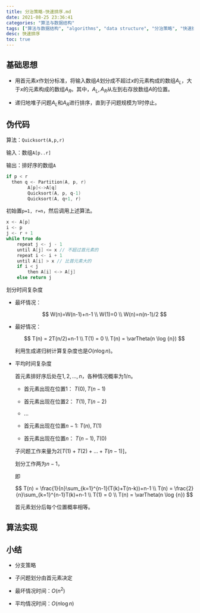 ```yaml
---
title: 分治策略-快速排序.md
date: 2021-08-25 23:36:41
categories: "算法与数据结构"
tags: ["算法与数据结构", "algorithms", "data structure", "分治策略", "快速排序"]
desc: 快速排序
toc: true
---
```


## 基础思想

- 用首元素$x$作划分标准，将输入数组$A$划分成不超过$x$的元素构成的数组$A_L$，大于$x$的元素构成的数组$A_R$。其中，$A_L,A_R$从左到右存放数组$A$的位置。

- 递归地堆子问题$A_L$和$A_R$进行排序，直到子问题规模为$1$时停止。

<!-- more -->

## 伪代码

算法：`Quicksort(A,p,r)`

输入：数组`A[p..r]`

输出：排好序的数组`A`

```c
if p < r
  then q <- Partition(A, p, r)
        A[p]<->A[q]
        Quicksort(A, p, q-1)
        Quicksort(A, q+1, r)
```

初始置`p=1, r=n`，然后调用上述算法。

```c
x <- A[p]
i <- p
j <- r + 1
while true do
    repeat j <- j - 1
    until A[j] <= x // 不超过首元素的
    repeat i <- i + 1
    until A[i] > x // 比首元素大的
    if i < j
        then A[i] <-> A[j]
    else return j
```

划分时间复杂度

- 最坏情况：

  $$
    W(n)=W(n-1)+n-1 \\ W(1)=0 \\ W(n)=n(n-1)/2
  $$

- 最好情况：

  $$
    T(n) = 2T(n/2)+n-1 \\
    T(1) = 0 \\
    T(n) = \varTheta(n \log {n})
  $$

  利用生成递归树计算复杂度也是$O(n\log {n})$。

- 平均时间复杂度

  首元素排好序后处在$1,2,...,n$，各种情况概率为$1/n$。

  - 首元素出现在位置$1$：  $T(0), T(n-1)$

  - 首元素出现在位置$2$：  $T(1), T(n-2)$

  - ...

  - 首元素出现在位置$n-1$: $T(n), T(1)$

  - 首元素出现在位置$n$：  $T(n-1), T(0)$

  子问题工作来量为$2[T(1)+T(2)+...+T(n-1)]$，

  划分工作两为$n-1$，

  即

  $$
    T(n) = \frac{1}{n}\sum_{k=1}^{n-1}(T(k)+T(n-k))+n-1 \\
    T(n) = \frac{2}{n}\sum_{k=1}^{n-1}T(k)+n-1 \\
    T(1) = 0 \\
    T(n) = \varTheta(n \log {n})
  $$

  首元素划分后每个位置概率相等。

## 算法实现

## 小结

- 分支策略

- 子问题划分由首元素决定

- 最坏情况时间：$O(n^2)$

- 平均情况时间：$O(n\log{n})$
